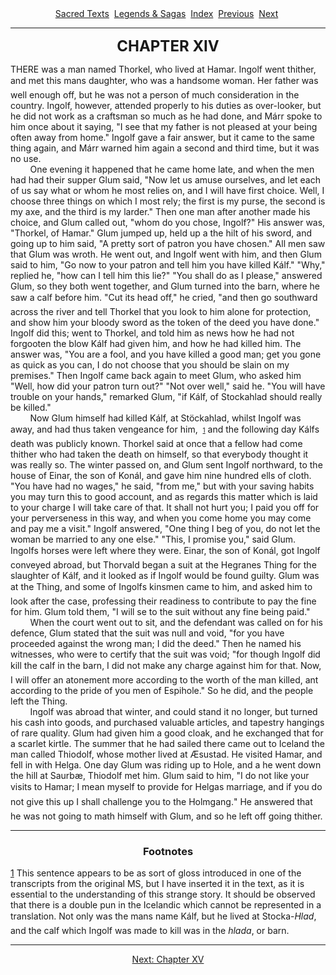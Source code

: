 <body>
 <center>
 <a href="../../index.htm">Sacred Texts</a> 
 <a href="../index.htm">Legends &amp; Sagas</a> 
 <a href="index.htm">Index</a> 
 <a href="vig16.htm">Previous</a> 
 <a href="vig18.htm">Next</a> 
 </center>
 <hr>
 
 <b><font size="5"><p align="CENTER"><a name="_Toc29619161">CHAPTER XIV</a></p>
 </font></b><p>THERE was a man named Thorkel, who lived at Hamar. Ingolf went thither, and met this mans daughter, who was a handsome woman. Her father was well enough off, but he was not a person of much consideration in the country. Ingolf, however, attended properly to his duties as over-looker, but he did not work as a craftsman so much as he had done, and Márr spoke to him once about it saying, "I see that my father is not pleased at your being often away from home." Ingolf gave a fair answer, but it came to the same thing again, and Márr warned him again a second and third time, but it was no use.<br>
         One evening it happened that he came home late, and when the men had had their supper Glum said, "Now let us amuse ourselves, and let each of us say what or whom he most relies on, and I will have first choice. Well, I choose three things on which I most rely; the first is my purse, the second is my axe, and the third is my larder." Then one man after another made his choice, and Glum called out, "whom do you chose, Ingolf?" His answer was, "Thorkel, of Hamar." Glum jumped up, held up a the hilt of his sword, and going up to him said, "A pretty sort of patron you have chosen." All men saw that Glum was wroth. He went out, and Ingolf went with him, and then Glum said to him, "Go now to your patron and tell him you have killed Kálf." "Why," replied he, "how can I tell him this lie?" "You shall do as I please," answered Glum, so they both went together, and Glum turned into the barn, where he saw a calf before him. "Cut its head off," he cried, "and then go southward across the river and tell Thorkel that you look to him alone for protection, and show him your bloody sword as the token of the deed you have done." Ingolf did this; went to Thorkel, and told him as news how he had not forgooten the blow Kálf had given him, and how he had killed him. The answer was, "You are a fool, and you have killed a good man; get you gone as quick as you can, I do not choose that you should be slain on my premises." Then Ingolf came back again to meet Glum, who asked him "Well, how did your patron turn out?" "Not over well," said he. "You will have trouble on your hands," remarked Glum, "if Kálf, of Stockahlad should really be killed."<br>
         Now Glum himself had killed Kálf, at Stöckahlad, whilst Ingolf was away, and had thus taken vengeance for him,  <a name="fr_13"></a><a href="#fn_13"><font size="1">1</font></a> and the following day Kálfs death was publicly known. Thorkel said at once that a fellow had come thither who had taken the death on himself, so that everybody thought it was really so. The winter passed on, and Glum sent Ingolf northward, to the house of Einar, the son of Konál, and gave him nine hundred ells of cloth. "You have had no wages," he said, "from me," but with your saving habits you may turn this to good account, and as regards this matter which is laid to your charge I will take care of that. It shall not hurt you; I paid you off for your perverseness in this way, and when you come home you may come and pay me a visit." Ingolf answered, "One thing I beg of you, do not let the woman be married to any one else." "This, I promise you," said Glum. Ingolfs horses were left where they were. Einar, the son of Konál, got Ingolf conveyed abroad, but Thorvald began a suit at the Hegranes Thing for the slaughter of Kálf, and it looked as if Ingolf would be found guilty. Glum was at the Thing, and some of Ingolfs kinsmen came to him, and asked him to look after the case, professing their readiness to contribute to pay the fine for him. Glum told them, "I will se to the suit without any fine being paid."<br>
         When the court went out to sit, and the defendant was called on for his defence, Glum stated that the suit was null and void, "for you have proceeded against the wrong man; I did the deed." Then he named his witnesses, who were to certify that the suit was void; "for though Ingolf did kill the calf in the barn, I did not make any charge against him for that. Now, I will offer an atonement more according to the worth of the man killed, ant according to the pride of you men of Espihole." So he did, and the people left the Thing.<br>
         Ingolf was abroad that winter, and could stand it no longer, but turned his cash into goods, and purchased valuable articles, and tapestry hangings of rare quality. Glum had given him a good cloak, and he exchanged that for a scarlet kirtle. The summer that he had sailed there came out to Iceland the man called Thiodolf, whose mother lived at Æsustad. He visited Hamar, and fell in with Helga. One day Glum was riding up to Hole, and a he went down the hill at Saurbæ, Thiodolf met him. Glum said to him, "I do not like your visits to Hamar; I mean myself to provide for Helgas marriage, and if you do not give this up I shall challenge you to the Holmgang." He answered that he was not going to math himself with Glum, and so he left off going thither.</p>
 <hr>
 <h3 align="CENTER">Footnotes</h3>
 <p><a name="fn_13"></a><a href="vig17.htm#fr_13">1</a> This sentence appears to be as sort of gloss introduced in one of the transcripts from the original MS, but I have inserted it in the text, as it is essential to the understanding of this strange story. It should be observed that there is a double pun in the Icelandic which cannot be represented in a translation. Not only was the mans name Kálf, but he lived at Stocka-<i>Hlad</i>, and the calf which Ingolf was made to kill was in the <i>hlada</i>, or barn.</p>
 <p></p><hr>
 <center>
 <a href="vig18.htm">Next: Chapter XV</a></center>
 </body>
